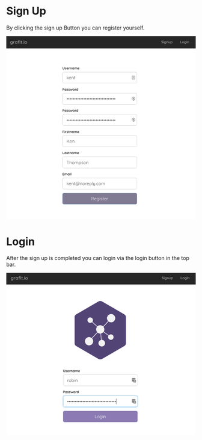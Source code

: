 # Sign Up

By clicking the sign up Button you can register yourself.

![Sign Up](../img/signup.png)

# Login

After the sign up is completed you can login via the login button in the top bar.

![Login](../img/login.png)
